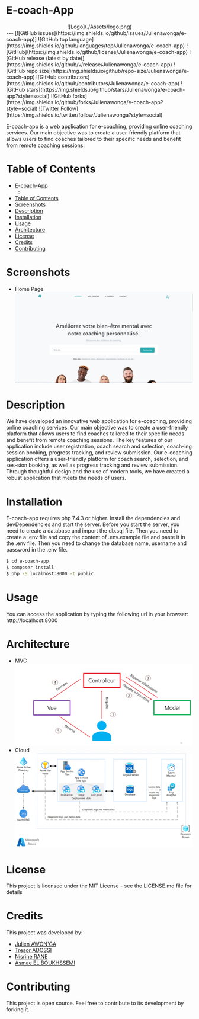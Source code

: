 # E-coach-App
<div style="text-align: center;">
![Logo](./Assets/logo.png)
</div>
---
[![GitHub issues](https://img.shields.io/github/issues/Julienawonga/e-coach-app)]
![GitHub top language](https://img.shields.io/github/languages/top/Julienawonga/e-coach-app)
![GitHub](https://img.shields.io/github/license/Julienawonga/e-coach-app)
![GitHub release (latest by date)](https://img.shields.io/github/v/release/Julienawonga/e-coach-app)
![GitHub repo size](https://img.shields.io/github/repo-size/Julienawonga/e-coach-app)
![GitHub contributors](https://img.shields.io/github/contributors/Julienawonga/e-coach-app)
![GitHub stars](https://img.shields.io/github/stars/Julienawonga/e-coach-app?style=social)
![GitHub forks](https://img.shields.io/github/forks/Julienawonga/e-coach-app?style=social)
![Twitter Follow](https://img.shields.io/twitter/follow/Julienawonga?style=social)

E-coach-app is a web application for e-coaching, providing online coaching services. Our main objective was to create a user-friendly platform that allows users to find coaches tailored to their specific needs and benefit from remote coaching sessions.
# Table of Contents
- [E-coach-App](#e-coach-app)
  - [](#)
- [Table of Contents](#table-of-contents)
- [Screenshots](#screenshots)
- [Description](#description)
- [Installation](#installation)
- [Usage](#usage)
- [Architecture](#architecture)
- [License](#license)
- [Credits](#credits)
- [Contributing](#contributing)
# Screenshots
- Home Page
 ![Home Page](./Assets/Acceuil.png) 
# Description
 We have developed an innovative web application for e-coaching, providing online coaching services. Our main objective was to create a user-friendly platform that allows users to find coaches tailored to their specific needs and benefit from remote coaching sessions.
The key features of our application include user registration, coach search and selection, coach-ing session booking, progress tracking, and review submission.
Our e-coaching application offers a user-friendly platform for coach search, selection, and ses-sion booking, as well as progress tracking and review submission. Through thoughtful design and the use of modern tools, we have created a robust application that meets the needs of users.

# Installation
E-coach-app requires php 7.4.3 or higher.
Install the dependencies and devDependencies and start the server.
Before you start the server, you need to create a database and import the db.sql file.
Then you need to create a .env file and copy the content of .env.example file and paste it in the .env file.
Then you need to change the database name, username and password in the .env file.
```sh
$ cd e-coach-app
$ composer install
$ php -S localhost:8000 -t public
```
# Usage
You can access the application by typing the following url in your browser: http://localhost:8000
# Architecture
- MVC
![MVC](./Assets/mvc.png)
- Cloud
![Cloud](./Assets/cloud.png)
# License
This project is licensed under the MIT License - see the LICENSE.md file for details
# Credits
This project was developed by:
- [Julien AWON'GA](www.linkedin.com/in/julienaonga)
- [Tresor ADOSSI](https://www.linkedin.com/in/tresor-adossi-0b1b3a1b0/)
- [Nisrine RANE](https://www.linkedin.com/in/nisrine-rane-9b1b3a1b0/)
- [Asmae EL BOUKHSSEMI](https://www.linkedin.com/in/asmae-el-boukhssimi-9b1b3a1b0/)
# Contributing
This project is open source. Feel free to contribute to its development by forking it.

